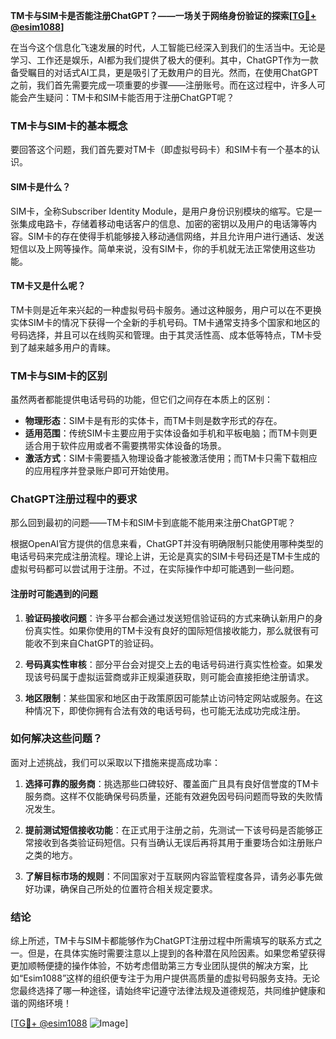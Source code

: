 **TM卡与SIM卡是否能注册ChatGPT？——一场关于网络身份验证的探索[[TG💪+ @esim1088](https://t.me/s/esim1088)]**

在当今这个信息化飞速发展的时代，人工智能已经深入到我们的生活当中。无论是学习、工作还是娱乐，AI都为我们提供了极大的便利。其中，ChatGPT作为一款备受瞩目的对话式AI工具，更是吸引了无数用户的目光。然而，在使用ChatGPT之前，我们首先需要完成一项重要的步骤——注册账号。而在这过程中，许多人可能会产生疑问：TM卡和SIM卡能否用于注册ChatGPT呢？

### TM卡与SIM卡的基本概念

要回答这个问题，我们首先要对TM卡（即虚拟号码卡）和SIM卡有一个基本的认识。

#### SIM卡是什么？

SIM卡，全称Subscriber Identity Module，是用户身份识别模块的缩写。它是一张集成电路卡，存储着移动电话客户的信息、加密的密钥以及用户的电话簿等内容。SIM卡的存在使得手机能够接入移动通信网络，并且允许用户进行通话、发送短信以及上网等操作。简单来说，没有SIM卡，你的手机就无法正常使用这些功能。

#### TM卡又是什么呢？

TM卡则是近年来兴起的一种虚拟号码卡服务。通过这种服务，用户可以在不更换实体SIM卡的情况下获得一个全新的手机号码。TM卡通常支持多个国家和地区的号码选择，并且可以在线购买和管理。由于其灵活性高、成本低等特点，TM卡受到了越来越多用户的青睐。

### TM卡与SIM卡的区别

虽然两者都能提供电话号码的功能，但它们之间存在本质上的区别：

- **物理形态**：SIM卡是有形的实体卡，而TM卡则是数字形式的存在。
- **适用范围**：传统SIM卡主要应用于实体设备如手机和平板电脑；而TM卡则更适合用于软件应用或者不需要携带实体设备的场景。
- **激活方式**：SIM卡需要插入物理设备才能被激活使用；而TM卡只需下载相应的应用程序并登录账户即可开始使用。

### ChatGPT注册过程中的要求

那么回到最初的问题——TM卡和SIM卡到底能不能用来注册ChatGPT呢？

根据OpenAI官方提供的信息来看，ChatGPT并没有明确限制只能使用哪种类型的电话号码来完成注册流程。理论上讲，无论是真实的SIM卡号码还是TM卡生成的虚拟号码都可以尝试用于注册。不过，在实际操作中却可能遇到一些问题。

#### 注册时可能遇到的问题

1. **验证码接收问题**：许多平台都会通过发送短信验证码的方式来确认新用户的身份真实性。如果你使用的TM卡没有良好的国际短信接收能力，那么就很有可能收不到来自ChatGPT的验证码。
   
2. **号码真实性审核**：部分平台会对提交上去的电话号码进行真实性检查。如果发现该号码属于虚拟运营商或非正规渠道获取，则可能会直接拒绝注册请求。

3. **地区限制**：某些国家和地区由于政策原因可能禁止访问特定网站或服务。在这种情况下，即使你拥有合法有效的电话号码，也可能无法成功完成注册。

### 如何解决这些问题？

面对上述挑战，我们可以采取以下措施来提高成功率：

1. **选择可靠的服务商**：挑选那些口碑较好、覆盖面广且具有良好信誉度的TM卡服务商。这样不仅能确保号码质量，还能有效避免因号码问题而导致的失败情况发生。

2. **提前测试短信接收功能**：在正式用于注册之前，先测试一下该号码是否能够正常接收到各类验证码短信。只有当确认无误后再将其用于重要场合如注册账户之类的地方。

3. **了解目标市场的规则**：不同国家对于互联网内容监管程度各异，请务必事先做好功课，确保自己所处的位置符合相关规定要求。

### 结论

综上所述，TM卡与SIM卡都能够作为ChatGPT注册过程中所需填写的联系方式之一。但是，在具体实施时需要注意以上提到的各种潜在风险因素。如果您希望获得更加顺畅便捷的操作体验，不妨考虑借助第三方专业团队提供的解决方案，比如“Esim1088”这样的组织便专注于为用户提供高质量的虚拟号码服务支持。无论您最终选择了哪一种途径，请始终牢记遵守法律法规及道德规范，共同维护健康和谐的网络环境！

[[TG💪+ @esim1088](https://t.me/s/esim1088) ![Image](https://i.postimg.cc/4NQfJmqS/Snipaste-2025-05-13-00-14-12.png)]